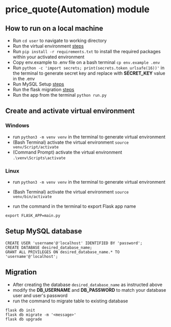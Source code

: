 # price_quote(Automation) module

## How to run on a local machine

- Run `cd user` to navigate to working directory
- Run the virtual environment [steps](#create-and-activate-virtual-environment)
- Run `pip install -r requirements.txt` to install the required packages within your activated environment
- Copy env.example to .env file on a bash terminal `cp env.example .env`
- Run `python -c 'import secrets; print(secrets.token_urlsafe(16))'` in the terminal to generate secret key and replace with **SECRET_KEY** value in the .env
- Run MySQL Setup [steps](#setup-mysql-database)
- Run the flask migration [steps](#migration)
- Run the app from the terminal `python run.py`

## Create and activate virtual environment

### Windows

- run `python3 -m venv venv` in the terminal to generate virtual environment
- (Bash Terminal) activate the virtual environment `source venv/Script/activate`
- (Command Prompt) activate the virtual environment `.\venv\Scripts\activate`

### Linux

- run `python3 -m venv venv` in the terminal to generate virtual environment
- (Bash Terminal) activate the virtual environment `source venv/bin/activate`

- run the command in the terminal to export Flask app name

```
export FLASK_APP=main.py
```

## Setup MySQL database

```
CREATE USER 'username'@'localhost' IDENTIFIED BY 'password';
CREATE DATABASE desired_database_name;
GRANT ALL PRIVILEGES ON desired_database_name.* TO 'username'@'localhost';
```

## Migration

- After creating the database `desired_database_name` as instructed above
- modify the **DB_USERNAME** and **DB_PASSWORD** to match your database user and user's password
- run the command to migrate table to existing database

```
flask db init
flask db migrate -m '<message>'
flask db upgrade
```
